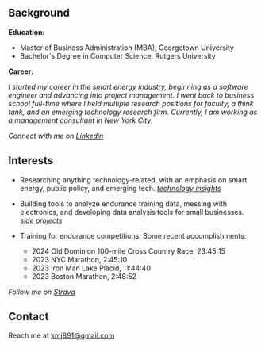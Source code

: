 ## Background

__Education:__

* Master of Business Administration (MBA), Georgetown University
* Bachelor's Degree in Computer Science, Rutgers University

__Career:__

*I started my career in the smart energy industry, beginning as a software engineer and advancing into project management. I went back to business school full-time where I held multiple research positions for faculty, a think tank, and an emerging technology research firm. Currently, I am working as a management consultant in New York City.*

*Connect with me on [Linkedin](https://www.linkedin.com/in/kevjen/)*


## Interests

* Researching anything technology-related, with an emphasis on smart energy, public policy, and emerging tech. *[technology insights](https://kevjen37.github.io/tech-insights.html)*

* Building tools to analyze endurance training data, messing with electronics, and developing data analysis tools for small businesses. *[side projects](https://kevjen37.github.io/side-projects.html)*

* Training for endurance competitions. Some recent accomplishments:
  * 2024 Old Dominion 100-mile Cross Country Race, 23:45:15
  * 2023 NYC Marathon, 2:45:10
  * 2023 Iron Man Lake Placid, 11:44:40
  * 2023 Boston Marathon, 2:48:52

*Follow me on [Strava](https://www.strava.com/athletes/59121264)*
 

## Contact

Reach me at kmj891@gmail.com

